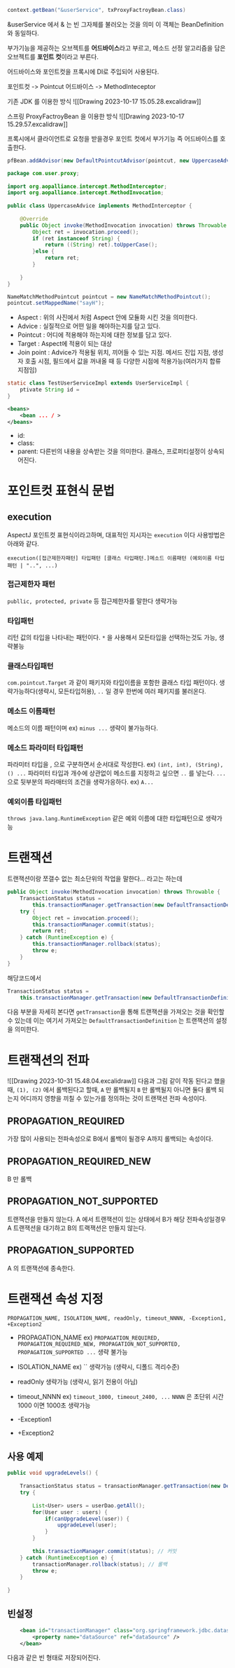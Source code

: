 ```java
context.getBean("&userService", txProxyFactroyBean.class)
```

&userService 에서 & 는 빈 그자체를 불러오는 것을 의미
이 객체는 BeanDefinition 와 동일하다.

부가기능을 제공하는 오브젝트를 **어드바이스**라고 부르고,
메소드 선정 알고리즘을 담은 오브젝트를 **포인트 컷**이라고 부른다.

어드바이스와 포인트컷을 프록시에 DI로 주입되어 사용된다.

포인트컷 -> Pointcut
어드바이스 -> MethodInteceptor

기존 JDK 를 이용한 방식
![[Drawing 2023-10-17 15.05.28.excalidraw]]

스프링 ProxyFactroyBean 을 이용한 방식
![[Drawing 2023-10-17 15.29.57.excalidraw]]

프록시에서 클라이언트로 요청을 받을경우 포인트 컷에서 부가기능 즉 어드바이스를  호출한다.

```java
pfBean.addAdvisor(new DefaultPointcutAdvisor(pointcut, new UppercaseAdvice()));
```

```java
package com.user.proxy;  
  
import org.aopalliance.intercept.MethodInterceptor;  
import org.aopalliance.intercept.MethodInvocation;  
  
public class UppercaseAdvice implements MethodInterceptor {  
      
    @Override  
    public Object invoke(MethodInvocation invocation) throws Throwable {  
        Object ret = invocation.proceed();  
        if (ret instanceof String) {  
            return ((String) ret).toUpperCase();  
        }else {  
            return ret;  
        }  
          
    }  
}
```

```java
NameMatchMethodPointcut pointcut = new NameMatchMethodPointcut();
pointcut.setMappedName("sayH");
```


- Aspect : 위의 사진에서 처럼 Aspect 안에 모듈화 시킨 것을 의미한다.
- Advice : 실질적으로 어떤 일을 해야하는지를 담고 있다.
- Pointcut : 어디에 적용해야 하는지에 대한 정보를 담고 있다.
- Target : Aspect에 적용이 되는 대상
- Join point : Advice가 적용될 위치, 끼어들 수 있는 지점. 메서드 진입 지점, 생성자 호출 시점, 필드에서 값을 꺼내올 때 등 다양한 시점에 적용가능(여러가지 합류 지점임)

```java
static class TestUserServiceImpl extends UserServiceImpl {
	ptivate String id = 
}
```


```xml
<beans>
	<bean ... / >
</beans>
```

- id:
- class:
- parent: 다른빈의 내용을 상속받는 것을 의미한다. 클래스, 프로퍼티설정이 상속되어진다.


# 포인트컷 표현식 문법

## execution
AspectJ 포인트컷 표현식이라고하며, 대표적인 지시자는 `execution` 이다 
사용방법은 아래와 같다.
```
execution([접근제한자패턴] 타입패턴 [클래스 타입패턴.]메소드 이름패턴 (예외이름 타입패턴 | "..", ...)
```
### 접근제한자 패턴
`publlic, protected, private` 등 접근제한자를 말한다 생략가능
### 타입패턴
리턴 값의 타입을 나타내는 패턴이다. `*` 을 사용해서 모든타입을 선택하는것도 가능, 생략불능
### 클래스타입패턴
`com.pointcut.Target` 과 같이 패키지와 타입이름을 포함한 클래스 타입 패턴이다.
생략가능하다(생략시, 모든타입허용), `..` 일 경우 한번에 여러 패키지를 불러온다.
### 메소드 이름패턴
메소드의 이름 패턴이며 ex) `minus ...` 생략이 불가능하다.
### 메소드 파라미터 타입패턴
파라미터 타입을 , 으로 구분하면서 순서대로 작성한다. ex) `(int, int), (String), () ...`
파라미터 타입과 개수에 상관없이 메소드를 지정하고 싶으면 `..` 를 넣는다.
`...` 으로 뒷부분의 파라매터의 조건을 생략가응하다. ex) `A...`
### 예외이름 타입패턴
`throws java.lang.RuntimeException` 같은 예외 이름에 대한 타입패턴으로 생략가능





# 트랜잭션
트랜잭션이랑 쪼갤수 없는 최소단위의 작업을 말한다... 라고는 하는데 

```java
public Object invoke(MethodInvocation invocation) throws Throwable {
	TransactionStatus status =
		this.transactionManager.getTransaction(new DefaultTransactionDefinition());
	try {
		Object ret = invocation.proceed();
		this.transactionManager.commit(status);
		return ret;
	} catch (RuntimeException e) {
		this.transactionManager.rollback(status);
		throw e;
	}
}
```


해당코드에서
```java
TransactionStatus status =
	this.transactionManager.getTransaction(new DefaultTransactionDefinition());
```
다음 부분을 자세히 본다면 `getTransaction`을 통해 트랜잭션을 가져오는 것을 확인할 수 있는데
이는 여기서 가져오는 `DefaultTransactionDefinition` 는 트랜잭션의 설정을 의미한다.

# 트랜잭션의 전파

![[Drawing 2023-10-31 15.48.04.excalidraw]]
다음과 그림 같이 작동 된다고 했을때, `(1), (2)` 에서 롤백된다고 할때,
`A` 만 롤백될지 `B` 만 롤백될지 아니면 둘다 롤백 되는지
어디까지 영향을 끼칠 수 있는가를 정의하는 것이 트랜잭션 전파 속성이다. 
## PROPAGATION_REQUIRED
가장 많이 사용되는 전파속성으로 B에서 롤백이 될경우 A까지 롤백되는 속성이다.

## PROPAGATION_REQUIRED_NEW
B 만 롤백

## PROPAGATION_NOT_SUPPORTED
트랜잭션을 만들지 않는다.
A 에서 트랜잭션이 있는 상태에서 B가 해당 전파속성일경우 A 트랜잭션을 대기하고 B의 트랙잭션은 만들지 않는다.
## PROPAGATION_SUPPORTED
A 의 트랜잭션에 종속한다.



# 트랜잭션 속성 지정

```
PROPAGATION_NAME, ISOLATION_NAME, readOnly, timeout_NNNN, -Exception1, +Exception2
```

- PROPAGATION_NAME
	ex) `PROPAGATION_REQUIRED, PROPAGATION_REQUIRED_NEW, PROPAGATION_NOT_SUPPORTED, PROPAGATION_SUPPORTED ...`
	생략 불가능
	
- ISOLATION_NAME
	ex) ``
	생략가능 (생략시, 디폴드 격리수준)
	
- readOnly
	생략가능 (생략시, 읽기 전용이 아님)
- timeout_NNNN
	ex) `timeout_1000, timeout_2400, ...`
	`NNNN` 은 초단위 시간 1000 이면 1000초
	생략가능

- -Exception1

- +Exception2


## 사용 예제

```java
public void upgradeLevels() {  
  
    TransactionStatus status = transactionManager.getTransaction(new DefaultTransactionDefinition()); // 트랜잭션 정의
    try {  
  
        List<User> users = userDao.getAll();  
        for(User user : users) {  
            if(canUpgradeLevel(user)) {  
                upgradeLevel(user);  
            }  
        }  
          
        this.transactionManager.commit(status); // 커밋
    } catch (RuntimeException e) {  
        transactionManager.rollback(status); // 롤백
        throw e;  
    }  
      
}
```

## 빈설정

```xml
	<bean id="transactionManager" class="org.springframework.jdbc.datasource.DataSourceTransactionManager" >  
	    <property name="dataSource" ref="dataSource" />  
	</bean>
```

다음과 같은 빈 형태로 저장되어진다.